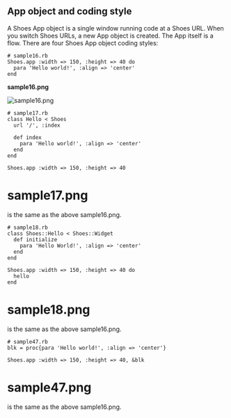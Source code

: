 App object and coding style
---------------------------

A Shoes App object is a single window running code at a Shoes URL. When you switch Shoes URLs, a new App object is created. The App itself is a flow. There are four Shoes App object coding styles:

	# sample16.rb
	Shoes.app :width => 150, :height => 40 do
	  para 'Hello world!', :align => 'center'
	end
	  

**sample16.png**

![sample16.png](http://github.com/ashbb/shoes_tutorial_html/tree/master%2Fimages%2Fsample16.png?raw=true)


	# sample17.rb
	class Hello < Shoes
	  url '/', :index
	  
	  def index
	    para 'Hello world!', :align => 'center'
	  end
	end
	
	Shoes.app :width => 150, :height => 40 

 # sample17.png
is the same as the above sample16.png.


	# sample18.rb
	class Shoes::Hello < Shoes::Widget
	  def initialize
	    para 'Hello World!', :align => 'center'
	  end
	end
	
	Shoes.app :width => 150, :height => 40 do
	  hello
	end

 # sample18.png
is the same as the above sample16.png.


	# sample47.rb
	blk = proc{para 'Hello world!', :align => 'center'}
	
	Shoes.app :width => 150, :height => 40, &blk

 # sample47.png
is the same as the above sample16.png.

